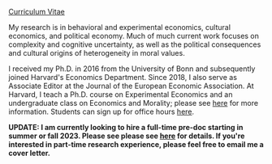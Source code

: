 [Curriculum Vitae](/pdf/Enke_cv.pdf)

My research is in behavioral and experimental economics, cultural economics, and political economy. Much of much current work focuses on complexity and  cognitive uncertainty, as well as the political consequences and cultural origins of heterogeneity in moral values. 

I received my Ph.D. in 2016 from the University of Bonn and subsequently joined Harvard's Economics Department. Since 2018, I also serve as Associate Editor at the Journal of the European Economic Association. At Harvard, I teach a Ph.D. course on Experimental Economics and an undergraduate class on Economics and Morality; please see [here](https://scholar.harvard.edu/benke) for more information. Students can sign up for office hours [here](https://app.acuityscheduling.com/schedule.php?owner=12646405).

**UPDATE: I am currently looking to hire a full-time pre-doc starting in summer or fall 2023. Please see please see [here](https://academicpositions.harvard.edu/postings/12177) for details. If you're interested in part-time research experience, please feel free to email me a cover letter.**
